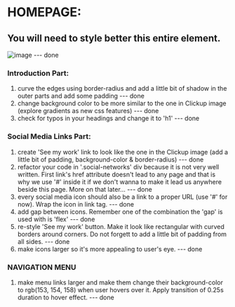 # HOMEPAGE:
## You will need to style better this entire element. 
![image](https://github.com/BrankoNinic993/Portfolio/assets/95103431/ab64c8eb-70e2-495e-83c2-cf776689743b) --- done
### Introduction Part:
1. curve the edges using border-radius and add a little bit of shadow in the outer parts and add some padding --- done
2. change background color to be more similar to the one in Clickup image (explore gradients as new css features) --- done
3. check for typos in your headings and change it to 'h1' --- done
### Social Media Links Part:
1. create 'See my work' link to look like the one in the Clickup image (add a little bit of padding, background-color & border-radius) --- done
2. refactor your code in '.social-networks' div because it is not very well written. First link's href attribute doesn't lead to any page and that is why we use '#' inside it if we don't wanna to make it lead us anywhere beside this page. More on that later... --- done
3. every social media icon should also be a link to a proper URL (use '#' for now). Wrap the icon in link tag. --- done
4. add gap between icons. Remember one of the combination the 'gap' is used with is 'flex' --- done
5. re-style 'See my work' button. Make it look like rectangular with curved borders around corners. Do not forgett to add a little bit of padding from all sides. --- done
6. make icons larger so it's more appealing to user's eye. --- done
### NAVIGATION MENU
1. make menu links larger and make them change their background-color to rgb(153, 154, 158) when user hovers over it. Apply transition of 0.25s duration to hover effect. --- done